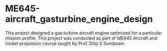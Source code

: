# ME645-aircraft_gasturbine_engine_design
This project designed a gas turbine aircraft engine optimized for a particular mission profile. This project was conducted as part of ME645 Aircraft and rocket propulsion course taught by Prof. Dilip S Sundaram
